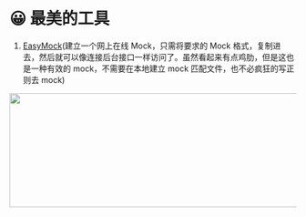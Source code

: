 <!--
 * @Author: DuYa
 * @LastEditors: DuYa
 -->

# 😀 最美的工具

1. [EasyMock](https://www.easy-mock.com/)(建立一个网上在线 Mock，只需将要求的 Mock 格式，复制进去，然后就可以像连接后台接口一样访问了。虽然看起来有点鸡肋，但是这也是一种有效的 mock，不需要在本地建立 mock 匹配文件，也不必疯狂的写正则去 mock)

<image src="https://www.easy-mock.com/public/images/easy-mock.png" width="600" height="200" />
